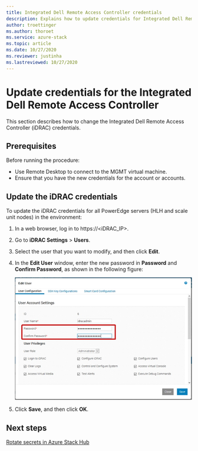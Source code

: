 ```yaml
---
title: Integrated Dell Remote Access Controller credentials
description: Explains how to update credentials for Integrated Dell Remote Access Controller
author: troettinger
ms.author: thoroet
ms.service: azure-stack
ms.topic: article
ms.date: 10/27/2020
ms.reviewer: justinha
ms.lastreviewed: 10/27/2020
---
```


# Update credentials for the Integrated Dell Remote Access Controller

This section describes how to change the Integrated Dell Remote Access Controller (iDRAC) credentials. 

## Prerequisites

Before running the procedure: 

- Use Remote Desktop to connect to the MGMT virtual machine. 
- Ensure that you have the new credentials for the account or accounts. 
 
## Update the iDRAC credentials

To update the iDRAC credentials for all PowerEdge servers (HLH and scale unit nodes) in the environment:

1. In a web browser, log in to https://<iDRAC_IP>. 
1. Go to **iDRAC Settings** > **Users**. 
1. Select the user that you want to modify, and then click **Edit**. 
1. In the **Edit User** window, enter the new password in **Password** and **Confirm Password**, as shown in the following figure: 

   ![Screenshot showing user information](../operator/media/idrac-credentials/enter-user.png)

1. Click **Save**, and then click **OK**. 

## Next steps

[Rotate secrets in Azure Stack Hub](../../operator/azure-stack-rotate-secrets.md)